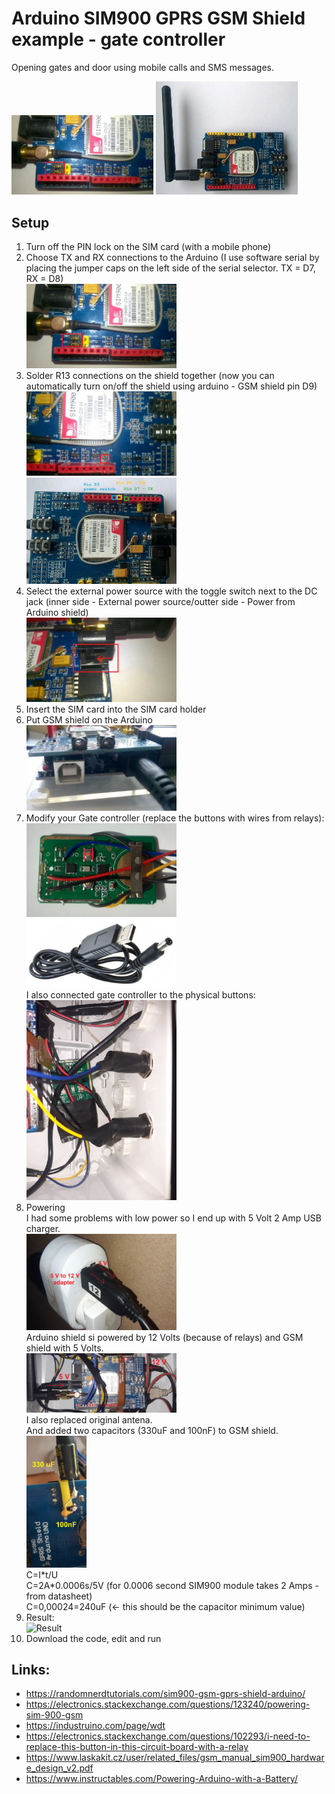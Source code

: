 # Arduino SIM900 GPRS GSM Shield example - gate controller
Opening gates and door using mobile calls and SMS messages.
<div>
  <img src="2.jpg" alt="Arduino GSM gate controller" width="45%" height="45%" style="display: inline-block;">
  <img src="1.jpg" alt="GSM Shield" width="45%" height="45%" style="display: inline-block;">
</div>

## Setup
<ol>
  <li>Turn off the PIN lock on the SIM card (with a mobile phone)</li>
  <li>Choose TX and RX connections to the Arduino (I use software serial by placing the jumper caps on the left side of the serial selector. TX = D7, RX = D8)
    <br><img src="3.jpg" alt="Serial selector" width="50%" height="50%">
  </li>
  <li>Solder R13 connections on the shield together (now you can automatically turn on/off the shield using arduino - GSM shield pin D9)
    <br><img src="4.jpg" alt="R13" width="50%" height="50%">
    <br><img src="5.jpg" alt="SIM900 module pinout" width="50%" height="50%">
  </li>
  <li>Select the external power source with the toggle switch next to the DC jack (inner side - External power source/outter side - Power from Arduino shield)
    <br><img src="6.jpg" alt="External power" width="50%" height="50%">
  </li>
  <li>Insert the SIM card into the SIM card holder</li>
  <li>Put GSM shield on the Arduino
    <br><img src="7.jpg" alt="GSM shield on the arduino" width="50%" height="50%">
  </li>
  <li>Modify your Gate controller (replace the buttons with wires from relays):
    <br><img src="8.jpg" alt="Gate controller" width="50%" height="50%">
    <br><img src="9.jpg" alt="Gate controller relays" width="50%" height="50%">
    <br>I also connected gate controller to the physical buttons:
    <br><img src="10.jpg" alt="Gate controller physical buttons" width="50%" height="50%">
  </li>
  <li>Powering
    <br>I had some problems with low power so I end up with 5 Volt 2 Amp USB charger.
	<br><img src="14.jpg" alt="Powering" width="50%" height="50%">
	<br>Arduino shield si powered by 12 Volts (because of relays) and GSM shield with 5 Volts.
    <br><img src="12.jpg" alt="Powering" width="50%" height="50%">
    <br>I also replaced original antena.
    <br>And added two capacitors (330uF and 100nF) to GSM shield.
    <br><img src="11.jpg" alt="Powering Capacitors" width="20%" height="20%">
    <br>C=I*t/U
    <br>C=2A*0.0006s/5V (for 0.0006 second SIM900 module takes 2 Amps - from datasheet)
    <br>C=0,00024=240uF (<- this should be the capacitor minimum value)
  </li>  
  <li>Result:
    <br><img src="13.jpg" alt="Result" width="50%" height="50%">
  </li>
  <li>Download the code, edit and run</li>
</ol>

## Links:
- https://randomnerdtutorials.com/sim900-gsm-gprs-shield-arduino/
- https://electronics.stackexchange.com/questions/123240/powering-sim-900-gsm
- https://industruino.com/page/wdt
- https://electronics.stackexchange.com/questions/102293/i-need-to-replace-this-button-in-this-circuit-board-with-a-relay
- https://www.laskakit.cz/user/related_files/gsm_manual_sim900_hardware_design_v2.pdf
- https://www.instructables.com/Powering-Arduino-with-a-Battery/
